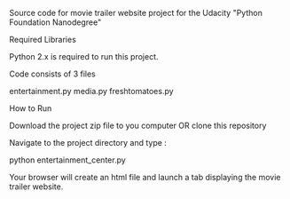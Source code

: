 
Source code for movie trailer website project for the Udacity "Python Foundation Nanodegree"

Required Libraries

Python 2.x is required to run this project.

Code consists of 3 files

entertainment.py
media.py
freshtomatoes.py

How to Run

Download the project zip file to you computer OR clone this repository

Navigate to the project directory and type :

python entertainment_center.py

Your browser will create an html file and launch a tab displaying the movie trailer website.
